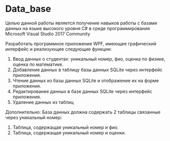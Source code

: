 # Data_base

Целью данной работы является получение навыков работы с базами данных на языке высокого уровня C# в среде программирования Microsoft Visual Studio 2017 Community 

Разработать программное приложение WPF, имеющее графический интерфейс и реализующее следующие функции: 
1. Ввод данных о студентах: уникальный номер, фио, оценка по физике, оценка по математике.  
2. Добавление данных в таблицу базы данных SQLite через интерфейс приложения. 
3. Чтение данных из базы данных SQLite и отображение их на форме приложения. 
4. Редактирование данных в базе данных SQLite через интерфейс приложения. 
5. Удаление данных из таблиц 

Дополнительно: База данных должна содержать 2 таблицы связанные через уникальный номер: 
1. Таблица, содержащая уникальный номер и фио. 
2. Таблица, содержащая уникальный номер и оценки. 
